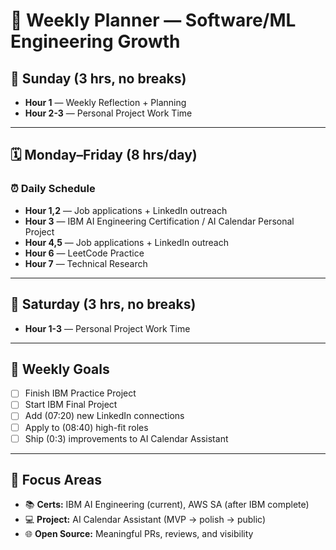 # 🧠 Weekly Planner — Software/ML Engineering Growth

## 📘 Sunday (3 hrs, no breaks)

- **Hour 1** — Weekly Reflection + Planning
- **Hour 2-3** — Personal Project Work Time

---

## 🗓️ Monday–Friday (8 hrs/day)

### ⏰ Daily Schedule
- **Hour 1,2** — Job applications + LinkedIn outreach
- **Hour 3** — IBM AI Engineering Certification / AI Calendar Personal Project
- **Hour 4,5** — Job applications + LinkedIn outreach
- **Hour 6** — LeetCode Practice
- **Hour 7** — Technical Research

---

## 🧪 Saturday (3 hrs, no breaks)

- **Hour 1-3** — Personal Project Work Time

---

## 🎯 Weekly Goals
- [ ] Finish IBM Practice Project
- [ ] Start IBM Final Project
- [ ] Add (07:20) new LinkedIn connections
- [ ] Apply to (08:40) high-fit roles
- [ ] Ship (0:3) improvements to AI Calendar Assistant

---

## 🧩 Focus Areas
- 📚 **Certs:** IBM AI Engineering (current), AWS SA (after IBM complete)
- 💻 **Project:** AI Calendar Assistant (MVP → polish → public)
- 🌐 **Open Source:** Meaningful PRs, reviews, and visibility

